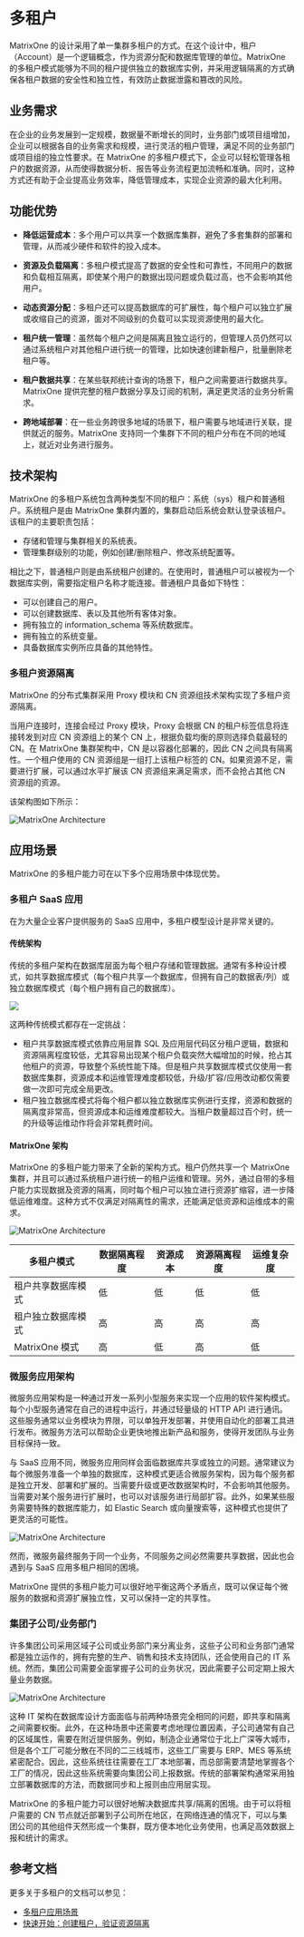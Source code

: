 # 多租户

MatrixOne 的设计采用了单一集群多租户的方式。在这个设计中，租户（Account）是一个逻辑概念，作为资源分配和数据库管理的单位。MatrixOne 的多租户模式能够为不同的租户提供独立的数据库实例，并采用逻辑隔离的方式确保各租户数据的安全性和独立性，有效防止数据泄露和篡改的风险。

## 业务需求

在企业的业务发展到一定规模，数据量不断增长的同时，业务部门或项目组增加，企业可以根据各自的业务需求和规模，进行灵活的租户管理，满足不同的业务部门或项目组的独立性要求。在 MatrixOne 的多租户模式下，企业可以轻松管理各租户的数据资源，从而使得数据分析、报告等业务流程更加流畅和准确。同时，这种方式还有助于企业提高业务效率，降低管理成本，实现企业资源的最大化利用。

## 功能优势

- **降低运营成本**：多个用户可以共享一个数据库集群，避免了多套集群的部署和管理，从而减少硬件和软件的投入成本。

- **资源及负载隔离**：多租户模式提高了数据的安全性和可靠性，不同用户的数据和负载相互隔离，即使某个用户的数据出现问题或负载过高，也不会影响其他用户。

- **动态资源分配**：多租户还可以提高数据库的可扩展性，每个租户可以独立扩展或收缩自己的资源，面对不同级别的负载可以实现资源使用的最大化。

- **租户统一管理**：虽然每个租户之间是隔离且独立运行的，但管理人员仍然可以通过系统租户对其他租户进行统一的管理，比如快速创建新租户，批量删除老租户等。

- **租户数据共享**：在某些联邦统计查询的场景下，租户之间需要进行数据共享。MatrixOne 提供完整的租户数据分享及订阅的机制，满足更灵活的业务分析需求。

- **跨地域部署**：在一些业务跨很多地域的场景下，租户需要与地域进行关联，提供就近的服务。MatrixOne 支持同一个集群下不同的租户分布在不同的地域上，就近对业务进行服务。

## 技术架构

MatrixOne 的多租户系统包含两种类型不同的租户：系统（sys）租户和普通租户。系统租户是由 MatrixOne 集群内置的，集群启动后系统会默认登录该租户。该租户的主要职责包括：

- 存储和管理与集群相关的系统表。
- 管理集群级别的功能，例如创建/删除租户、修改系统配置等。

相比之下，普通租户则是由系统租户创建的。在使用时，普通租户可以被视为一个数据库实例，需要指定租户名称才能连接。普通租户具备如下特性：

- 可以创建自己的用户。
- 可以创建数据库、表以及其他所有客体对象。
- 拥有独立的 information_schema 等系统数据库。
- 拥有独立的系统变量。
- 具备数据库实例所应具备的其他特性。

### 多租户资源隔离

MatrixOne 的分布式集群采用 Proxy 模块和 CN 资源组技术架构实现了多租户资源隔离。

当用户连接时，连接会经过 Proxy 模块，Proxy 会根据 CN 的租户标签信息将连接转发到对应 CN 资源组上的某个 CN 上，根据负载均衡的原则选择负载最轻的 CN。在 MatrixOne 集群架构中，CN 是以容器化部署的，因此 CN 之间具有隔离性。一个租户使用的 CN 资源组是一组打上该租户标签的 CN。如果资源不足，需要进行扩展，可以通过水平扩展该 CN 资源组来满足需求，而不会抢占其他 CN 资源组的资源。

该架构图如下所示：

![MatrixOne Architecture](https://github.com/matrixorigin/artwork/blob/main/docs/overview/multi-account-proxy.png?raw=true)

## 应用场景

MatrixOne 的多租户能力可在以下多个应用场景中体现优势。

### 多租户 SaaS 应用

在为大量企业客户提供服务的 SaaS 应用中，多租户模型设计是非常关键的。

#### 传统架构

传统的多租户架构在数据库层面为每个租户存储和管理数据。通常有多种设计模式，如共享数据库模式（每个租户共享一个数据库，但拥有自己的数据表/列）或独立数据库模式（每个租户拥有自己的数据库）。

![](https://github.com/matrixorigin/artwork/blob/main/docs/overview/traditional-arch.png?raw=true)

这两种传统模式都存在一定挑战：

- 租户共享数据库模式依靠应用层靠 SQL 及应用层代码区分租户逻辑，数据和资源隔离程度较低，尤其容易出现某个租户负载突然大幅增加的时候，抢占其他租户的资源，导致整个系统性能下降。但是租户共享数据库模式仅使用一套数据库集群，资源成本和运维管理难度都较低，升级/扩容/应用改动都仅需要做一次即可完成全局更改。
- 租户独立数据库模式将每个租户都以独立数据库实例进行支撑，资源和数据的隔离度非常高，但资源成本和运维难度都较大。当租户数量超过百个时，统一的升级等运维动作将会非常耗费时间。

#### MatrixOne 架构

MatrixOne 的多租户能力带来了全新的架构方式。租户仍然共享一个 MatrixOne 集群，并且可以通过系统租户进行统一的租户运维和管理。另外，通过自带的多租户能力实现数据及资源的隔离，同时每个租户可以独立进行资源扩缩容，进一步降低运维难度。这种方式不仅满足对隔离性的需求，还能满足低资源和运维成本的需求。

![MatrixOne Architecture](https://github.com/matrixorigin/artwork/blob/main/docs/overview/mo-account-arch.png?raw=true)

|多租户模式|数据隔离程度|资源成本|资源隔离程度|运维复杂度|
|---|---|---|---|---|
|租户共享数据库模式|低|低|低|低|
|租户独立数据库模式|高|高|高|高|
|MatrixOne 模式|高|低|高|低|

### 微服务应用架构

微服务应用架构是一种通过开发一系列小型服务来实现一个应用的软件架构模式。每个小型服务通常在自己的进程中运行，并通过轻量级的 HTTP API 进行通讯。这些服务通常以业务模块为界限，可以单独开发部署，并使用自动化的部署工具进行发布。微服务方法可以帮助企业更快地推出新产品和服务，使得开发团队与业务目标保持一致。

与 SaaS 应用不同，微服务应用同样会面临数据库共享或独立的问题。通常建议为每个微服务准备一个单独的数据库，这种模式更适合微服务架构，因为每个服务都是独立开发、部署和扩展的。当需要升级或更改数据架构时，不会影响其他服务。当需要对某个服务进行扩展时，也可以对该服务进行局部扩容。此外，如果某些服务需要特殊的数据库能力，如 Elastic Search 或向量搜索等，这种模式也提供了更灵活的可能性。

![MatrixOne Architecture](https://github.com/matrixorigin/artwork/blob/main/docs/overview/microservice-arch.png?raw=true)

然而，微服务最终服务于同一个业务，不同服务之间必然需要共享数据，因此也会遇到与 SaaS 应用多租户相同的困境。

MatrixOne 提供的多租户能力可以很好地平衡这两个矛盾点，既可以保证每个微服务的数据和资源扩展独立性，又可以保持一定的共享性。

### 集团子公司/业务部门

许多集团公司采用区域子公司或业务部门来分离业务，这些子公司和业务部门通常都是独立运作的，拥有完整的生产、销售和技术支持团队，还会使用自己的 IT 系统。然而，集团公司需要全面掌握子公司的业务状况，因此需要子公司定期上报大量业务数据。

![MatrixOne Architecture](https://github.com/matrixorigin/artwork/blob/main/docs/overview/business.png?raw=true)

这种 IT 架构在数据库设计方面面临与前两种场景完全相同的问题，即共享和隔离之间需要权衡。此外，在这种场景中还需要考虑地理位置因素，子公司通常有自己的区域属性，需要在附近提供服务。例如，制造企业通常位于北上广深等大城市，但是各个工厂可能分散在不同的二三线城市，这些工厂需要与 ERP、MES 等系统紧密配合。因此，这些系统往往需要在工厂本地部署，而总部需要清楚地掌握各个工厂的情况，因此这些系统需要向集团公司上报数据。传统的部署架构通常采用独立部署数据库的方法，而数据同步和上报则由应用层实现。

MatrixOne 的多租户能力可以很好地解决数据库共享/隔离的困境。由于可以将租户需要的 CN 节点就近部署到子公司所在地区，在网络连通的情况下，可以与集团公司的其他组件天然形成一个集群，既方便本地化业务使用，也满足高效数据上报和统计的需求。

## 参考文档

更多关于多租户的文档可以参见：

- [多租户应用场景](../../Security/app-scenarios.md)
- [快速开始：创建租户，验证资源隔离](../../Security/how-tos/quick-start-create-account.md)
